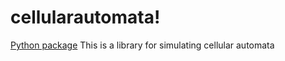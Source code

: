 # cellularautomata!
[Python package](https://github.com/godzilla-but-nicer/casim/workflows/Python%20package/badge.svg)
This is a library for simulating cellular automata
